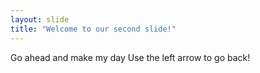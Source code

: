 ```yaml
---
layout: slide
title: "Welcome to our second slide!"
---
```

Go ahead and make my day
Use the left arrow to go back!
